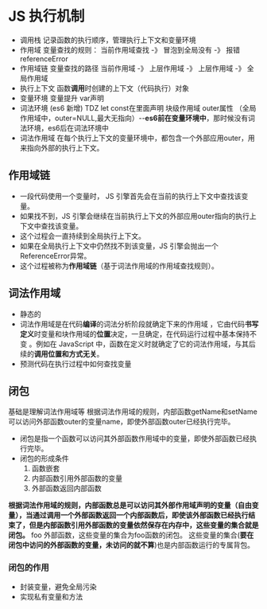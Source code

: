 # JS 执行机制
- 调用栈
   记录函数的执行顺序，管理执行上下文和变量环境
- 作用域
   变量查找的规则：
   当前作用域查找 -》 冒泡到全局没有 -》 报错 referenceError
- 作用域链
   变量查找的路径
   当前作用域 -》 上层作用域 -》 上层作用域 -》 全局作用域
- 执行上下文
   函数**调用**时创建的上下文（代码执行）对象
- 变量环境
   变量提升 var声明 
- 词法环境 (es6 新增)
   TDZ 
   let const在里面声明
   块级作用域
   outer属性 （全局作用域中，outer=NULL,最大无指向）--**es6前在变量环境中**，那时候没有词法环境，es6后在词法环境中
- 词法作用域 
   在每个执行上下文的变量环境中，都包含一个外部应用outer，用来指向外部的执行上下文。

## 作用域链
- 一段代码使用一个变量时， JS 引擎首先会在当前的执行上下文中查找该变量。
- 如果找不到，JS 引擎会继续在当前执行上下文的外部应用outer指向的执行上下文中查找该变量。
- 这个过程会一直持续到全局执行上下文。
- 如果在全局执行上下文中仍然找不到该变量，JS 引擎会抛出一个ReferenceError异常。
- 这个过程被称为**作用域链**（基于词法作用域的作用域查找规则）。

## 词法作用域
- 静态的
- 词法作用域是在代码**编译**的词法分析阶段就确定下来的作用域 ，它由代码**书写定义**时变量和块作用域的**位置**决定，一旦确定，在代码运行过程中基本保持不变 。例如在 JavaScript 中，函数在定义时就确定了它的词法作用域，与其后续的**调用位置和方式无关**。
- 预测代码在执行过程中如何查找变量


## 闭包
基础是理解词法作用域等
根据词法作用域的规则，内部函数getName和setName可以访问外部函数outer的变量name，即使外部函数outer已经执行完毕。
- 闭包是指一个函数可以访问其外部函数作用域中的变量，即使外部函数已经执行完毕。
- 闭包的形成条件
   1. 函数嵌套
   2. 内部函数引用外部函数的变量
   3. 外部函数返回内部函数

**根据词法作用域的规则，内部函数总是可以访问其外部作用域声明的变量（自由变量），当通过调用一个外部函数返回一个内部函数后，即使该外部函数已经执行结束了，但是内部函数引用外部函数的变量依然保存在内存中，这些变量的集合就是闭包。**
foo 外部函数，这些变量的集合为foo函数的闭包。
这些变量的集合(**要在闭包中访问的外部函数的变量，未访问的就不算**)也是内部函数运行的专属背包。

### 闭包的作用
- 封装变量，避免全局污染
- 实现私有变量和方法


